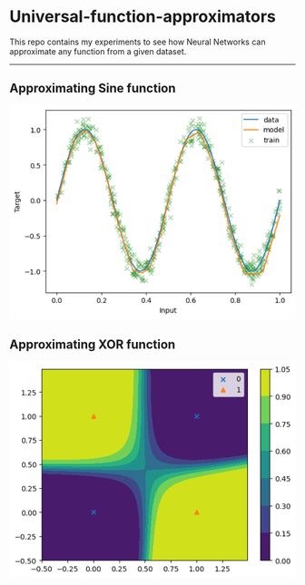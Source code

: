 # Universal-function-approximators
This repo contains my experiments to see how Neural Networks can approximate any function from a given dataset.

---
## Approximating Sine function 
![images/sine.png](images/sine.png)

## Approximating XOR function
![images/xor2.png](images/xor2.png)
